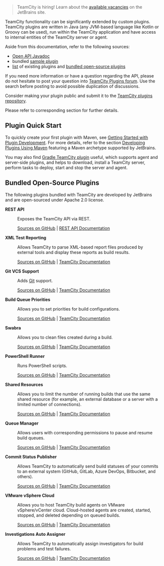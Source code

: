 [//]: # (title: Developing TeamCity Plugins)
[//]: # (auxiliary-id: Developing+TeamCity+Plugins.html)

>TeamCity is hiring! Learn about the [available vacancies](https://www.jetbrains.com/careers/jobs/?team=TeamCity) on the JetBrains site.

TeamCity functionality can be significantly extended by custom plugins. TeamCity plugins are written in Java (any JVM-based language like Kotlin or Groovy can be used), run within the TeamCity application and have access to internal entities of the TeamCity server or agent.

Aside from this documentation, refer to the following sources:
* [Open API Javadoc](http://javadoc.jetbrains.net/teamcity/openapi/current/)
* bundled [sample plugin](bundled-development-package.md#Sample+Plugin)
* [list](https://plugins.jetbrains.com/teamcity) of existing plugins and [bundled open-source plugins](#Bundled+Open-Source+Plugins)

If you need more information or have a question regarding the API, please do not hesitate to post your question into [TeamCity Plugins forum](https://teamcity-support.jetbrains.com/hc/en-us/community/topics/200366719-TeamCity-Plugin-Development). Use the search before posting to avoid possible duplication of discussions.

Consider making your plugin public and submit it to the [TeamCity plugins repository](https://plugins.jetbrains.com/teamcity).

Please refer to corresponding section for further details.

[//]: # (See "Developing TeamCity Pluginsd118e57.txt" for more information.)    

## Plugin Quick Start

To quickly create your first plugin with Maven, see [Getting Started with Plugin Development](getting-started-with-plugin-development.md). For more details, refer to the section [Developing Plugins Using Maven](developing-plugins-using-maven.md) featuring a  Maven archetype supported by JetBrains.

 
You may also find [Gradle TeamCity plugin](https://github.com/rodm/gradle-teamcity-plugin) useful, which supports agent and server\-side plugins, and helps to download, install a TeamCity server, perform tasks to deploy, start and stop the server and agent.


## Bundled Open-Source Plugins

The following plugins bundled with TeamCity are developed by JetBrains and are open-sourced under Apache 2.0 license.

<dl>

<dt><b>REST API</b></dt>
<dd>
<p>Exposes the TeamCity API via REST.</p>
<p><a href="https://github.com/JetBrains/teamcity-rest">Sources on GitHub</a> | <a href="https://www.jetbrains.com/help/teamcity/rest/teamcity-rest-api-documentation.html">REST API Documentation</a></p>
</dd>

<dt><b>XML Test Reporting</b></dt>
<dd>
<p>
Allows TeamCity to parse XML-based report files produced by external tools and display these reports as build results.
</p>
<p><a href="https://github.com/JetBrains/teamcity-xml-tests-reporting">Sources on GitHub</a> | <a href="https://www.jetbrains.com/help/teamcity/xml-report-processing.html">TeamCity Documentation</a></p>
</dd>

<dt><b>Git VCS Support</b></dt>
<dd>
<p>Adds <a href="https://git-scm.com">Git</a> support.</p>
<p><a href="https://github.com/JetBrains/teamcity-git">Sources on GitHub</a> | <a href="https://www.jetbrains.com/help/teamcity/git.html">TeamCity Documentation</a></p>
</dd>


<dt><b>Build Queue Priorities</b></dt>
<dd>
<p>Allows you to set priorities for build configurations.</p>
<p><a href="https://github.com/JetBrains/teamcity-priority-queue">Sources on GitHub</a> | <a href="https://www.jetbrains.com/help/teamcity/working-with-build-queue.html#Managing+Build+Priorities">TeamCity Documentation</a></p>
</dd>


<dt><b>Swabra</b></dt>
<dd>
<p>Allows you to clean files created during a build.</p>
<p><a href="https://github.com/JetBrains/teamcity-swabra">Sources on GitHub</a> | <a href="https://www.jetbrains.com/help/teamcity/build-files-cleaner-swabra.html">TeamCity Documentation</a></p>
</dd>



<dt><b>PowerShell Runner</b></dt>
<dd>
<p>Runs PowerShell scripts.</p>
<p><a href="https://github.com/JetBrains/teamcity-powershell">Sources on GitHub</a> | <a href="https://www.jetbrains.com/help/teamcity/powershell.html">TeamCity Documentation</a></p>
</dd>



<dt><b>Shared Resources</b></dt>
<dd>
<p>Allows you to limit the number of running builds that use the same shared resource (for example, an external database or a server with a limited number of connections).</p>
<p><a href="https://github.com/JetBrains/teamcity-shared-resources">Sources on GitHub</a> | <a href="https://www.jetbrains.com/help/teamcity/shared-resources.html">TeamCity Documentation</a></p>
</dd>


<dt><b>Queue Manager</b></dt>
<dd>
<p>Allows users with corresponding permissions to pause and resume build queues.</p>
<p><a href="https://github.com/JetBrains/teamcity-queue-pauser">Sources on GitHub</a> | <a href="https://www.jetbrains.com/help/teamcity/working-with-build-queue.html#Pausing+and+Resuming+Build+Queue">TeamCity Documentation</a></p>
</dd>


<dt><b>Commit Status Publisher</b></dt>
<dd>
<p>Allows TeamCity to automatically send build statuses of your commits to an external system (GitHub, GitLab, Azure DevOps, Bitbucket, and others).</p>
<p><a href="https://github.com/JetBrains/commit-status-publisher">Sources on GitHub</a> | <a href="https://www.jetbrains.com/help/teamcity/commit-status-publisher.html">TeamCity Documentation</a></p>
</dd>


<dt><b>VMware vSphere Cloud</b></dt>
<dd>
<p>Allows you to host TeamCity build agents on VMware vSphere/vCenter cloud. Cloud-hosted agents are created, started, stopped, and deleted depending on queued builds.</p>
<p><a href="https://github.com/JetBrains/teamcity-vmware-plugin">Sources on GitHub</a> | <a href="https://www.jetbrains.com/help/teamcity/setting-up-teamcity-for-vmware-vsphere-and-vcenter.html">TeamCity Documentation</a></p>
</dd>



<dt><b>Investigations Auto Assigner</b></dt>
<dd>
<p>Allows TeamCity to automatically assign investigators for build problems and test failures.</p>
<p><a href="https://github.com/JetBrains/teamcity-investigations-auto-assigner">Sources on GitHub</a> | <a href="https://www.jetbrains.com/help/teamcity/investigations-auto-assigner.html">TeamCity Documentation</a></p>
</dd>

</dl>